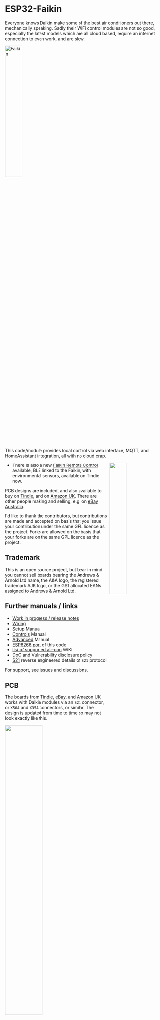 # ESP32-Faikin

Everyone knows Daikin make some of the best air conditioners out there, mechanically speaking. Sadly their WiFi control modules are not so good, especially the latest models which are all cloud based, require an internet connection to even work, and are slow.

[<img src="https://github.com/user-attachments/assets/338f32f4-08dc-4355-88a8-cc47ec79a074" width=33% alt="Faikin">](https://www.youtube.com/watch?v=2telNgGL2u8 "Faikin")

This code/module provides local control via web interface, MQTT, and HomeAssistant integration, all with no cloud crap.

<img src=https://github.com/user-attachments/assets/110f49e2-de9f-41c9-82de-0c65e32430b9 width=33% align=right>

* There is also a new [Faikin Remote Control](https://remote.revk.uk/) available, BLE linked to the Faikin, with environmental sensors, available on Tindie now.

PCB designs are included, and also available to buy on [Tindie](https://www.tindie.com/stores/revk/), and on [Amazon UK](https://www.amazon.co.uk/dp/B0C2ZYXNYQ). There are other people making and selling, e.g. on [eBay Australia](https://www.ebay.com.au/itm/186860658654).

I'd like to thank the contributors, but contributions are made and accepted on basis that you issue your contribution under the same GPL licence as the project. Forks are allowed on the basis that your forks are on the same GPL licence as the project.

## Trademark

This is an open source project, but bear in mind you cannot sell boards bearing the Andrews & Arnold Ltd name, the A&A logo, the registered trademark AJK logo, or the GS1 allocated EANs assigned to Andrews & Arnold Ltd.

## Further manuals / links

- [Work in progress / release notes](https://github.com/revk/ESP32-Faikin/wiki/Work-in-progress)
- [Wiring](https://github.com/revk/ESP32-Faikin/wiki/Wiring)
- [Setup](Manuals/Setup.md) Manual
- [Controls](Manuals/Controls.md) Manual
- [Advanced](Manuals/Advanced.md) Manual
- [ESP8266 port](https://github.com/Sonic-Amiga/ESP8266-Faikin) of this code
- [list of supported air-con](https://github.com/revk/ESP32-Faikin/wiki/List-of-confirmed-working-air-con-units) WiKi
- [DoC](Manuals/DoC.md) and Vulnerability disclosure policy
- [S21](Manuals/S21.md) reverse engineered details of `S21` protocol

For support, see issues and discussions.

## PCB

The boards from [Tindie](https://www.tindie.com/stores/revk/), [eBay](https://www.ebay.com.au/itm/186860658654), and [Amazon UK](https://www.amazon.co.uk/dp/B0C2ZYXNYQ) works with Daikin modules via an `S21` connector, or `X50A` and `X35A` connectors, or similar. The design is updated from time to time so may not look exactly like this.

<img src=PCB/Faikin/Faikin.png width=49%><img src=PCB/Faikin/Faikin-bottom.png width=49%>

Supplied in a 70x70 panel as an assembled PCB with snap off parts down to two sizes. 45x36mm or 40x16mm.

<img src=PCB/Faikin/Faikin-panel.png width=49%><img src=PCB/Faikin/Faikin-alt-bottom.png width=49%>

## Why I made this

The history is that, after years of using Daikin air-con in my old home, and using the local http control, in my new house in Wales the WiFi was all cloud based with no local control, and useless, and slow. Just configuring it was a nightmare. I spent all day reverse engineering it and making a new module to provide local control. Pull requests and feature ideas welcome.

This whole project is almost entirely by me, but with some valuable contributions from others (thank you). All of my bits are copyright by me and Andrews & Arnold Ltd who sponsor the whole project, and released under GPL. Whilst not required by the licence, attribution and links would be appreciated if you reuse this.

## How to get one

As mentioned, [Tindie](https://www.tindie.com/stores/revk/), [eBay](https://www.ebay.com.au/itm/186860658654), and [Amazon UK](https://www.amazon.co.uk/dp/B0C2ZYXNYQ).

But also, the PCB designs are published, including production files for [JLCPCB](https://jlcpcb.com). You need to remove trademarks, etc, and you would also need something to program them (TC2030 lead). Obviously you need some experience with PCB ordering and diagnostics if getting your own boards made.

# Set-up

Appears as access point with simple web page to set up on local WiFI. On iPhone the setup page auto-loads.

![WiFi1](Manuals/WiFi1.png)

![WiFi2](Manuals/WiFi2.png)

# Operation

Local interactive web control page using *hostname*.local, no app required, no external internet required.

![WiFi3](Manuals/WiFi3.png)

- [Setup](Manuals/Setup.md) Manual
- [Controls](Manuals/Controls.md) Manual
- [Advanced](Manuals/Advanced.md) Manual

# Design

* KiCad PCB designs included, with JLCPCB production files
* 3D printed case STL files
* Documentation of reverse engineered protocol included

Basically, Daikin have gone all cloudy with the latest WiFi controllers. This module is designed to provide an alternative.

<img src="Manuals/MiSensor.jpg" align=right width="25%">

* Simple local web based control with live websocket status, easy to save as desktop icon on a mobile phone
* MQTT reporting and controls
* Works with Home Assistant over MQTT - note Home Assistant can work with HomeKit
* Includes linux mysql/mariadb based logging and graphing tools
* Works with [EnvMon](https://github.com/revk/ESP32-EnvMon) Environmental Monitor for finer control and status display
* or, works with BlueCoinT and Telink [BLE temperature sensor](Manuals/BLE.md) as a remote reference in an auto mode
* Automatically works out if S21 or X50 protocol (used on bigger/ducted units)
* Backwards compatible direct `/aircon/...` URLs

# Building code yourself

Git clone this `--recursive` to get all the submodules, and it should build with just `make`. There are make targets for other variations, but this hardware is the `make pico` or `make s3` version. The `make` actually runs the normal `idf.py` to build which then uses cmake. `make menuconfig` can be used to fine tune the settings, but the defaults should be mostly sane. `make flash` should work to program. If flashing yourself, you will need a programming lead, e.g. [Tazmotizer](https://github.com/revk/Shelly-Tasmotizer-PCB) or similar, and of course the full ESP IDF environment. The latest boards also have 4 pads for direct USB connection to flash with no adaptor. The modules on Amazon come pre-loaded and can upgrade over the air.

If you forget to clone with `--recursive`, run `python setup_submodules.py` (or
`setup_submodules.bat` on Windows) in the repository root to fetch all the
required libraries.

The code is normally set up to automatically upgrade the software, checking roughtly once a week. You can change this in settings via MQTT.

If you build yourself, you either need no code signing, or your own signing key. This will break auto-updates which try to load my code releases, so you need to adjuist settings `otahost` and `otaauto` accordingly. You can set these in the build config, along with WiFi settings, etc.

If you want to purchase a pre-loaded assembled PCB, see [Tindie](https://www.tindie.com/stores/revk/), and [Amazon UK](https://www.amazon.co.uk/dp/B0C2ZYXNYQ).

## Flashing code

You will need to connect a suitable programming lead. Boards have a header for USB. The very latest design (expected on Amazon around Sep 2024) has a tag-connect compatible header for a [TC2030-USB-NL](https://www.tag-connect.com/product/tc2030-usb-nl) lead.

See [https://github.com/revk/ESP32-RevK](https://github.com/revk/ESP32-RevK) for more details of how to flash the files easily.
